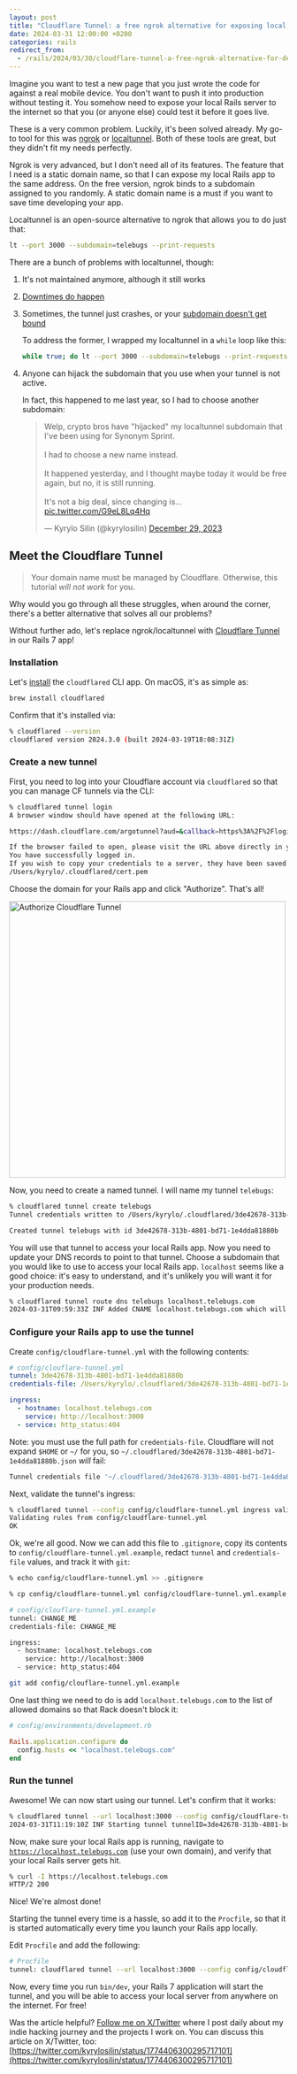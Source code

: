 ```yaml
---
layout: post
title: "Cloudflare Tunnel: a free ngrok alternative for exposing local Rails apps to the internet"
date: 2024-03-31 12:00:00 +0200
categories: rails
redirect_from:
  - /rails/2024/03/30/cloudflare-tunnel-a-free-ngrok-alternative-for-developing-rails-apps-locally
---
```


Imagine you want to test a new page that you just wrote the code for against a
real mobile device. You don't want to push it into production without testing
it. You somehow need to expose your local Rails server to the internet so that
you (or anyone else) could test it before it goes live.

These is a very common problem. Luckily, it's been solved already. My go-to tool
for this was [ngrok][ngrok] or [localtunnel][localtunnel]. Both of these tools
are great, but they didn't fit my needs perfectly.

Ngrok is very advanced, but I don't need all of its features. The feature that I
need is a static domain name, so that I can expose my local Rails app to the
same address. On the free version, ngrok binds to a subdomain assigned to you
randomly. A static domain name is a must if you want to save time developing
your app.

Localtunnel is an open-source alternative to ngrok that allows you to do just
that:

```sh
lt --port 3000 --subdomain=telebugs --print-requests
```

There are a bunch of problems with localtunnel, though:

1. It's not maintained anymore, although it still works
2. [Downtimes do happen](https://github.com/localtunnel/localtunnel/issues/619)
3. Sometimes, the tunnel just crashes, or your [subdomain doesn't get bound](https://github.com/localtunnel/localtunnel/issues/248)

   To address the former, I wrapped my localtunnel in a `while` loop like this:

   ```sh
   while true; do lt --port 3000 --subdomain=telebugs --print-requests; sleep 1; done
   ```

4. Anyone can hijack the subdomain that you use when your tunnel is not active.

   In fact, this happened to me last year, so I had to choose another subdomain:

   <blockquote class="twitter-tweet"><p lang="en" dir="ltr">Welp, crypto bros have &quot;hijacked&quot; my localtunnel subdomain that I&#39;ve been using for Synonym Sprint.<br><br>I had to choose a new name instead.<br><br>It happened yesterday, and I thought maybe today it would be free again, but no, it is still running.<br><br>It&#39;s not a big deal, since changing is… <a href="https://t.co/G9eL8Lq4Hq">pic.twitter.com/G9eL8Lq4Hq</a></p>&mdash; Kyrylo Silin (@kyrylosilin) <a href="https://twitter.com/kyrylosilin/status/1740650930842878247?ref_src=twsrc%5Etfw">December 29, 2023</a></blockquote> <script async src="https://platform.twitter.com/widgets.js" charset="utf-8"></script>

## Meet the Cloudflare Tunnel

> Your domain name must be managed by Cloudflare. Otherwise, this tutorial
> _will not work_ for you.

Why would you go through all these struggles, when around the corner, there's a
better alternative that solves all our problems?

Without further ado, let's replace ngrok/localtunnel with
[Cloudflare Tunnel][cftunnel] in our Rails 7 app!

### Installation

Let's [install](https://developers.cloudflare.com/cloudflare-one/connections/connect-networks/downloads/) the `cloudflared` CLI app. On macOS, it's as simple as:

```sh
brew install cloudflared
```

Confirm that it's installed via:

```sh
% cloudflared --version
cloudflared version 2024.3.0 (built 2024-03-19T18:08:31Z)
```

### Create a new tunnel

First, you need to log into your Cloudflare account via `cloudflared` so that
you can manage CF tunnels via the CLI:

```sh
% cloudflared tunnel login
A browser window should have opened at the following URL:

https://dash.cloudflare.com/argotunnel?aud=&callback=https%3A%2F%2Flogin.cloudflareaccess.org%2F0n1R7UqQdRd7vR3D4CT3D4wzHoB0-63_RZ63vSVzIhakw%3D

If the browser failed to open, please visit the URL above directly in your browser.
You have successfully logged in.
If you wish to copy your credentials to a server, they have been saved to:
/Users/kyrylo/.cloudflared/cert.pem
```

Choose the domain for your Rails app and click "Authorize". That's all!

<img src="https://imgur.com/Ao4vTap.png" style="height: 500px" alt="Authorize Cloudflare Tunnel">

Now, you need to create a named tunnel. I will name my tunnel `telebugs`:

```sh
% cloudflared tunnel create telebugs
Tunnel credentials written to /Users/kyrylo/.cloudflared/3de42678-313b-4801-bd71-1e4dda81880b.json. cloudflared chose this file based on where your origin certificate was found. Keep this file secret. To revoke these credentials, delete the tunnel.

Created tunnel telebugs with id 3de42678-313b-4801-bd71-1e4dda81880b
```

You will use that tunnel to access your local Rails app. Now you need to update
your DNS records to point to that tunnel. Choose a subdomain that you would like
to use to access your local Rails app. `localhost` seems like a good choice:
it's easy to understand, and it's unlikely you will want it for your production
needs.

```sh
% cloudflared tunnel route dns telebugs localhost.telebugs.com
2024-03-31T09:59:33Z INF Added CNAME localhost.telebugs.com which will route to this tunnel tunnelID=3de42678-313b-4801-bd71-1e4dda81880b
```

### Configure your Rails app to use the tunnel

Create `config/cloudflare-tunnel.yml` with the following contents:

```yml
# config/clouflare-tunnel.yml
tunnel: 3de42678-313b-4801-bd71-1e4dda81880b
credentials-file: /Users/kyrylo/.cloudflared/3de42678-313b-4801-bd71-1e4dda81880b.json

ingress:
  - hostname: localhost.telebugs.com
    service: http://localhost:3000
  - service: http_status:404
```

Note: you must use the full path for `credentials-file`. Cloudflare will not
expand `$HOME` or `~/` for you, so
`~/.cloudflared/3de42678-313b-4801-bd71-1e4dda81880b.json` _will_ fail:

```sh
Tunnel credentials file '~/.cloudflared/3de42678-313b-4801-bd71-1e4dda81880b.json' doesn't exist or is not a file
```

Next, validate the tunnel's ingress:

```sh
% cloudflared tunnel --config config/cloudflare-tunnel.yml ingress validate telebugs
Validating rules from config/cloudflare-tunnel.yml
OK
```

Ok, we're all good. Now we can add this file to `.gitignore`, copy its contents
to `config/cloudflare-tunnel.yml.example`, redact `tunnel` and
`credentials-file` values, and track it with `git`:

```sh
% echo config/cloudflare-tunnel.yml >> .gitignore
```

```sh
% cp config/cloudflare-tunnel.yml config/cloudflare-tunnel.yml.example
```

```sh
# config/clouflare-tunnel.yml.example
tunnel: CHANGE_ME
credentials-file: CHANGE_ME

ingress:
  - hostname: localhost.telebugs.com
    service: http://localhost:3000
  - service: http_status:404
```

```sh
git add config/clouflare-tunnel.yml.example
```

One last thing we need to do is add `localhost.telebugs.com` to the list of
allowed domains so that Rack doesn't block it:

```rb
# config/environments/development.rb

Rails.application.configure do
  config.hosts << "localhost.telebugs.com"
end
```

### Run the tunnel

Awesome! We can now start using our tunnel. Let's confirm that it works:

```sh
% cloudflared tunnel --url localhost:3000 --config config/cloudflare-tunnel.yml run telebugs
2024-03-31T11:19:10Z INF Starting tunnel tunnelID=3de42678-313b-4801-bd71-1e4dda81880b
```

Now, make sure your local Rails app is running, navigate to
[`https://localhost.telebugs.com`](https://telebugs.com) (use your own domain), and verify that your
local Rails server gets hit.

```sh
% curl -I https://localhost.telebugs.com
HTTP/2 200
```

Nice! We're almost done!

Starting the tunnel every time is a hassle, so add it to the `Procfile`, so that
it is started automatically every time you launch your Rails app locally.

Edit `Procfile` and add the following:

```sh
# Procfile
tunnel: cloudflared tunnel --url localhost:3000 --config config/cloudflare-tunnel.yml run telebugs
```

Now, every time you run `bin/dev`, your Rails 7 application will start the
tunnel, and you will be able to access your local server from anywhere on the
internet. For free!

Was the article helpful? [Follow me on X/Twitter](https://x.com/kyrylosilin)
where I post daily about my indie hacking journey and the projects I work on.
You can discuss this article on X/Twitter, too:
[https://twitter.com/kyrylosilin/status/1774406300295717101](https://twitter.com/kyrylosilin/status/1774406300295717101)

[ngrok]: https://ngrok.com
[localtunnel]: https://github.com/localtunnel/localtunnel
[cftunnel]: https://www.cloudflare.com/products/tunnel/
